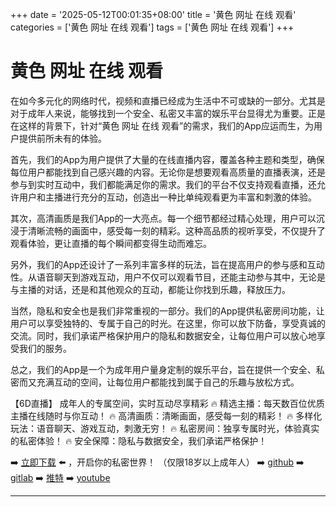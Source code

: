 +++
date = '2025-05-12T00:01:35+08:00'
title = '黄色 网址 在线 观看'
categories = ['黄色 网址 在线 观看']
tags = ['黄色 网址 在线 观看']
+++

# 黄色 网址 在线 观看

在如今多元化的网络时代，视频和直播已经成为生活中不可或缺的一部分。尤其是对于成年人来说，能够找到一个安全、私密又丰富的娱乐平台显得尤为重要。正是在这样的背景下，针对“黄色 网址 在线 观看”的需求，我们的App应运而生，为用户提供前所未有的体验。

首先，我们的App为用户提供了大量的在线直播内容，覆盖各种主题和类型，确保每位用户都能找到自己感兴趣的内容。无论你是想要观看高质量的直播表演，还是参与到实时互动中，我们都能满足你的需求。我们的平台不仅支持观看直播，还允许用户和主播进行充分的互动，创造出一种比单纯观看更为丰富和刺激的体验。

其次，高清画质是我们App的一大亮点。每一个细节都经过精心处理，用户可以沉浸于清晰流畅的画面中，感受每一刻的精彩。这种高品质的视听享受，不仅提升了观看体验，更让直播的每个瞬间都变得生动而难忘。

另外，我们的App还设计了一系列丰富多样的玩法，旨在提高用户的参与感和互动性。从语音聊天到游戏互动，用户不仅可以观看节目，还能主动参与其中，无论是与主播的对话，还是和其他观众的互动，都能让你找到乐趣，释放压力。

当然，隐私和安全也是我们非常重视的一部分。我们的App提供私密房间功能，让用户可以享受独特的、专属于自己的时光。在这里，你可以放下防备，享受真诚的交流。同时，我们承诺严格保护用户的隐私和数据安全，让每位用户可以放心地享受我们的服务。

总之，我们的App是一个为成年用户量身定制的娱乐平台，旨在提供一个安全、私密而又充满互动的空间，让每位用户都能找到属于自己的乐趣与放松方式。

【6D直播】
成年人的专属空间，实时互动尽享精彩
🔥 精选主播：每天数百位优质主播在线随时与你互动！
🔥 高清画质：清晰画面，感受每一刻的精彩！
🔥 多样化玩法：语音聊天、游戏互动，刺激无穷！
🔥 私密房间：独享专属时光，体验真实的私密体验！
🔥 安全保障：隐私与数据安全，我们承诺严格保护！

➡️ [立即下载](https://down123.s3.ap-east-1.amazonaws.com/index.html?channelCode=blog) ⬅️ ，开启你的私密世界！
（仅限18岁以上成年人）
➡️ [github](https://aldult-live.github.io/)
➡️ [gitlab](https://seo-09598d.gitlab.io/)
➡️ [推特](https://x.com/wegame33)
➡️ [youtube](https://www.youtube.com/@6Dlive)

---
